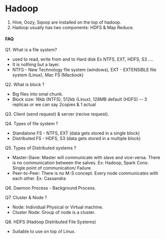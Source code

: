 # Hadoop
1. Hive, Oozy, Sqoop are installed on the top of hadoop.
2. Hadoop usually has two components: HDFS & Map Reduce.

#### FAQ

Q1. What is a file system?
- used to read, write from and to Hard disk Ex NTFS, EXT, HDFS, S3 ....
- It is nothing but a layer.
- NTFS - New Technology file system (windows), EXT - EXTENSIBLE file system (Linux), Mac FS (Macbook)

Q2. What is block ? 
- Big files into smal chunk.
- Block size: 16kb (NTFS), 512kb (Linux), 128MB default (HDFS) -- 3 replicas or we can say 2copies & 1 actual 

Q3. Client (send request) & server (recive request).

Q4. Types of file system ?
- Standalone FS - NTFS, EXT (data gets stored in a single block)
- Distributed FS - HDFS, S3 (data gets stored in a multiple block)

Q5. Types of Distributed systems ? 
- Master-Slave: Master will communicate with slave and vice-versa. There is no communication between the salves. Ex: Hadoop, Spark
  Cons: Single point of communication/ Failure. 
- Peer-to-Peer: There is no M-S concept. Every node communicates with each other. Ex: Cassandra

Q6. Daemon Process - Background Process.

Q7. Cluster & Node ? 
- Node: Individual Physical or Virtual machine.
- Cluster Node:  Group of node is a cluster.

Q8. HDFS (Hadoop Distributed File Systems) 
- Suitable to use on top of Linux. 
